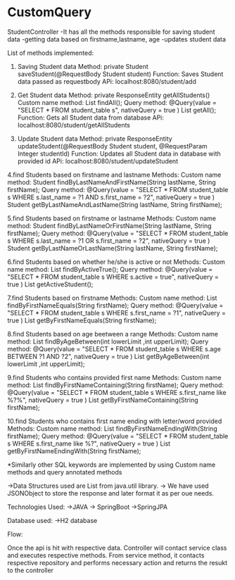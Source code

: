 # CustomQuery

StudentController
    -It has all the methods responsible for saving student data
    -getting data based on firstname,lastname, age
    -updates student data

List of methods implemented:

1. Saving Student data
Method: private Student saveStudent(@RequestBody Student student)
Function: Saves Student data passed as requestbody
APi: localhost:8080/student/add


2. Get Student data
Method: private ResponseEntity<String> getAllStudents()
Custom name method:
    List<Student> findAll();
Query method:
    @Query(value = "SELECT * FROM student_table s", nativeQuery = true )
    List<Student> getAll();
Function: Gets all Student data from database
APi: localhost:8080/student/getAllStudents

3. Update Student data
Method: private ResponseEntity<String> updateStudent(@RequestBody Student student, @RequestParam Integer studentId)
Function: Updates all Student data in database with provided id
APi: localhost:8080/student/updateStudent

4.find Students based on firstname and lastname
Methods:
Custom name method:
    Student findByLastNameAndFirstName(String lastName, String firstName);
Query method:
    @Query(value = "SELECT * FROM student_table s WHERE s.last_name = ?1 AND s.first_name = ?2", nativeQuery = true )
    Student getByLastNameAndLastName(String lastName, String firstName);
    
5.find Students based on firstname or lastname
Methods:
Custom name method:
    Student findByLastNameOrFirstName(String lastName, String firstName);
Query method:
    @Query(value = "SELECT * FROM student_table s WHERE s.last_name = ?1 OR s.first_name = ?2", nativeQuery = true )
    Student getByLastNameOrLastName(String lastName, String firstName);
    
    
6.find Students based on whether he/she is active or not
Methods:
Custom name method:
    List<Student> findByActiveTrue();
Query method:
    @Query(value = "SELECT * FROM student_table s WHERE s.active = true", nativeQuery = true )
    List<Student> getActiveStudent();
    
    
7.find Students based on firstname
Methods:
Custom name method:
    List<Student> findByFirstNameEquals(String firstName);
Query method:
    @Query(value = "SELECT * FROM student_table s WHERE s.first_name = ?1", nativeQuery = true )
    List<Student> getByFirstNameEquals(String firstName);
    
   
   
   
8.find Students based on age beetween a range
Methods:
Custom name method:
    List<Student> findByAgeBetween(int lowerLimit ,int upperLimit);
Query method:
    @Query(value = "SELECT * FROM student_table s WHERE s.age BETWEEN ?1 AND ?2", nativeQuery = true )
    List<Student> getByAgeBetween(int lowerLimit ,int upperLimit);
   
   
9.find Students who contains provided first name
Methods:
Custom name method:
    List<Student> findByFirstNameContaining(String firstName);
Query method:
    @Query(value = "SELECT * FROM student_table s WHERE s.first_name like %?%", nativeQuery = true )
    List<Student> getByFirstNameContaining(String firstName);
    
    
10.find Students who contains first name ending with letter/word provided
Methods:
Custom name method:
    List<Student> findByFirstNameEndingWith(String firstName);
Query method:
    @Query(value = "SELECT * FROM student_table s WHERE s.first_name like %?", nativeQuery = true )
    List<Student> getByFirstNameEndingWith(String firstName);
    
    
    
*Similarly other SQL keywords are implemented by using Custom name methods and query annotated methods
  
  
 ->Data Structures used are List from java.util library.
 -> We have used JSONObject to store the response and later format it as per oue needs.
 
 Technologies Used:
 ->JAVA
 -> SpringBoot
 ->SpringJPA
 
 Database used:
 ->H2 database

Flow:

Once the api is hit with respective data.
Controller will contact service class and executes respective methods.
From service method, it contacts respective repository and performs necessary action and returns the resukt to the controller
    
